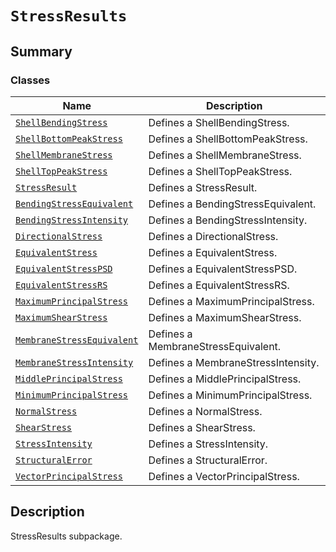 <!-- vale off -->

<a id="module-ansys.mechanical.stubs.v241.Ansys.ACT.Automation.Mechanical.Results.StressResults"></a>

<a id="stressresults"></a>

# `StressResults`

<a id="summary"></a>

## Summary

### Classes

| Name | Description |
|----------------------------------------------------------------------------------------------------------------------------------------------------------------------|-------------------------------------|
| [`ShellBendingStress`](ShellBendingStress.md#ansys.mechanical.stubs.v241.Ansys.ACT.Automation.Mechanical.Results.StressResults.ShellBendingStress)                   | Defines a ShellBendingStress.       |
| [`ShellBottomPeakStress`](ShellBottomPeakStress.md#ansys.mechanical.stubs.v241.Ansys.ACT.Automation.Mechanical.Results.StressResults.ShellBottomPeakStress)          | Defines a ShellBottomPeakStress.    |
| [`ShellMembraneStress`](ShellMembraneStress.md#ansys.mechanical.stubs.v241.Ansys.ACT.Automation.Mechanical.Results.StressResults.ShellMembraneStress)                | Defines a ShellMembraneStress.      |
| [`ShellTopPeakStress`](ShellTopPeakStress.md#ansys.mechanical.stubs.v241.Ansys.ACT.Automation.Mechanical.Results.StressResults.ShellTopPeakStress)                   | Defines a ShellTopPeakStress.       |
| [`StressResult`](StressResult.md#ansys.mechanical.stubs.v241.Ansys.ACT.Automation.Mechanical.Results.StressResults.StressResult)                                     | Defines a StressResult.             |
| [`BendingStressEquivalent`](BendingStressEquivalent.md#ansys.mechanical.stubs.v241.Ansys.ACT.Automation.Mechanical.Results.StressResults.BendingStressEquivalent)    | Defines a BendingStressEquivalent.  |
| [`BendingStressIntensity`](BendingStressIntensity.md#ansys.mechanical.stubs.v241.Ansys.ACT.Automation.Mechanical.Results.StressResults.BendingStressIntensity)       | Defines a BendingStressIntensity.   |
| [`DirectionalStress`](DirectionalStress.md#ansys.mechanical.stubs.v241.Ansys.ACT.Automation.Mechanical.Results.StressResults.DirectionalStress)                      | Defines a DirectionalStress.        |
| [`EquivalentStress`](EquivalentStress.md#ansys.mechanical.stubs.v241.Ansys.ACT.Automation.Mechanical.Results.StressResults.EquivalentStress)                         | Defines a EquivalentStress.         |
| [`EquivalentStressPSD`](EquivalentStressPSD.md#ansys.mechanical.stubs.v241.Ansys.ACT.Automation.Mechanical.Results.StressResults.EquivalentStressPSD)                | Defines a EquivalentStressPSD.      |
| [`EquivalentStressRS`](EquivalentStressRS.md#ansys.mechanical.stubs.v241.Ansys.ACT.Automation.Mechanical.Results.StressResults.EquivalentStressRS)                   | Defines a EquivalentStressRS.       |
| [`MaximumPrincipalStress`](MaximumPrincipalStress.md#ansys.mechanical.stubs.v241.Ansys.ACT.Automation.Mechanical.Results.StressResults.MaximumPrincipalStress)       | Defines a MaximumPrincipalStress.   |
| [`MaximumShearStress`](MaximumShearStress.md#ansys.mechanical.stubs.v241.Ansys.ACT.Automation.Mechanical.Results.StressResults.MaximumShearStress)                   | Defines a MaximumShearStress.       |
| [`MembraneStressEquivalent`](MembraneStressEquivalent.md#ansys.mechanical.stubs.v241.Ansys.ACT.Automation.Mechanical.Results.StressResults.MembraneStressEquivalent) | Defines a MembraneStressEquivalent. |
| [`MembraneStressIntensity`](MembraneStressIntensity.md#ansys.mechanical.stubs.v241.Ansys.ACT.Automation.Mechanical.Results.StressResults.MembraneStressIntensity)    | Defines a MembraneStressIntensity.  |
| [`MiddlePrincipalStress`](MiddlePrincipalStress.md#ansys.mechanical.stubs.v241.Ansys.ACT.Automation.Mechanical.Results.StressResults.MiddlePrincipalStress)          | Defines a MiddlePrincipalStress.    |
| [`MinimumPrincipalStress`](MinimumPrincipalStress.md#ansys.mechanical.stubs.v241.Ansys.ACT.Automation.Mechanical.Results.StressResults.MinimumPrincipalStress)       | Defines a MinimumPrincipalStress.   |
| [`NormalStress`](NormalStress.md#ansys.mechanical.stubs.v241.Ansys.ACT.Automation.Mechanical.Results.StressResults.NormalStress)                                     | Defines a NormalStress.             |
| [`ShearStress`](ShearStress.md#ansys.mechanical.stubs.v241.Ansys.ACT.Automation.Mechanical.Results.StressResults.ShearStress)                                        | Defines a ShearStress.              |
| [`StressIntensity`](StressIntensity.md#ansys.mechanical.stubs.v241.Ansys.ACT.Automation.Mechanical.Results.StressResults.StressIntensity)                            | Defines a StressIntensity.          |
| [`StructuralError`](StructuralError.md#ansys.mechanical.stubs.v241.Ansys.ACT.Automation.Mechanical.Results.StressResults.StructuralError)                            | Defines a StructuralError.          |
| [`VectorPrincipalStress`](VectorPrincipalStress.md#ansys.mechanical.stubs.v241.Ansys.ACT.Automation.Mechanical.Results.StressResults.VectorPrincipalStress)          | Defines a VectorPrincipalStress.    |

<a id="description"></a>

## Description

StressResults subpackage.

<!-- !! processed by numpydoc !! -->
<!-- vale on -->
